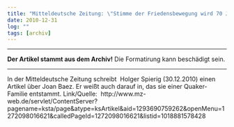 ```yaml
---
title: "Mitteldeutsche Zeitung: \"Stimme der Friedensbewegung wird 70 Jahre alt\""
date: 2010-12-31
log: ""
tags: [archiv]
---
```

<hr><b>Der Artikel stammt aus dem Archiv!</b> Die Formatirung kann beschädigt sein.<hr>
<p>In der Mitteldeutsche Zeitung schreibt&nbsp; Holger Spierig (30.12.2010) einen Artikel &uuml;ber Joan Baez. Er wei&szlig;t auch darauf in, das sie einer Quaker-Familie entstammt. Link/Quelle:&nbsp; http://www.mz-web.de/servlet/ContentServer?pagename=ksta/page&amp;atype=ksArtikel&amp;aid=1293690759262&amp;openMenu=1272098016621&amp;calledPageId=1272098016621&amp;listid=1018881578428</p>
